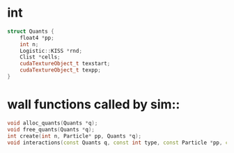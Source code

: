 # int
``` c++
struct Quants {
    float4 *pp;
    int n;
    Logistic::KISS *rnd;
    Clist *cells;
    cudaTextureObject_t texstart;
    cudaTextureObject_t texpp;
}
```

# wall functions called by sim::
``` c++
void alloc_quants(Quants *q);
void free_quants(Quants *q);
int create(int n, Particle* pp, Quants *q);
void interactions(const Quants q, const int type, const Particle *pp, const int n, Force *ff);
```

